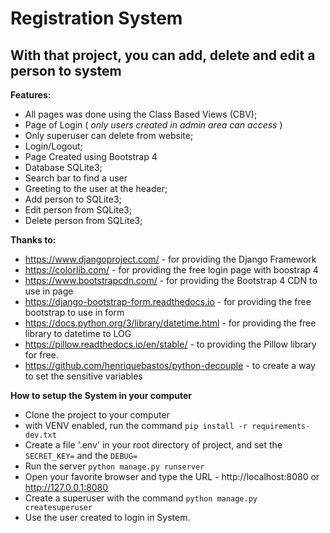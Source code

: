 # Registration System
## With that project, you can add, delete and edit a person to system

**Features:**
- All pages was done using the Class Based Views (CBV);
- Page of Login ( _only users created in admin area can access_ )
- Only superuser can delete from website;
- Login/Logout;
- Page Created using Bootstrap 4
- Database SQLite3;
- Search bar to find a user
- Greeting to the user at the header;
- Add person to SQLite3;
- Edit person from SQLite3;
- Delete person from SQLite3;

**Thanks to:**
- https://www.djangoproject.com/ - for providing the Django Framework 
- https://colorlib.com/ - for providing the free login page with boostrap 4
- https://www.bootstrapcdn.com/ - for providing the Bootstrap 4 CDN to use in page
- https://django-bootstrap-form.readthedocs.io - for providing the free bootstrap to use in form
- https://docs.python.org/3/library/datetime.html - for providing the free library to datetime to LOG
- https://pillow.readthedocs.io/en/stable/ - to providing the Pillow library for free.
- https://github.com/henriquebastos/python-decouple - to create a way to set the sensitive variables

**How to setup the System in your computer**
- Clone the project to your computer
- with VENV enabled, run the command `pip install -r requirements-dev.txt`
- Create a file '.env' in your root directory of project, and set the `SECRET_KEY=` and the `DEBUG=`
- Run the server `python manage.py runserver`
- Open your favorite browser and type the URL - http://localhost:8080 or http://127.0.0.1:8080
- Create a superuser with the command `python manage.py createsuperuser`
- Use the user created to login in System.
